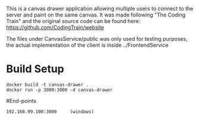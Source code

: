 This is a canvas drawer application allowing multiple users to connect to the server and  paint on the same canvas. It was made following "The Coding Train" and the original source code can be found here: https://github.com/CodingTrain/website 

The files under CanvasService/public was only used for testing purposes, the actual implementation of the client is inside ../FrontendService

# Build Setup

    docker build -t canvas-drawer .
    docker run -p 3000:3000 -d canvas-drawer

#End-points

    192.168.99.100:3000     (windows)
